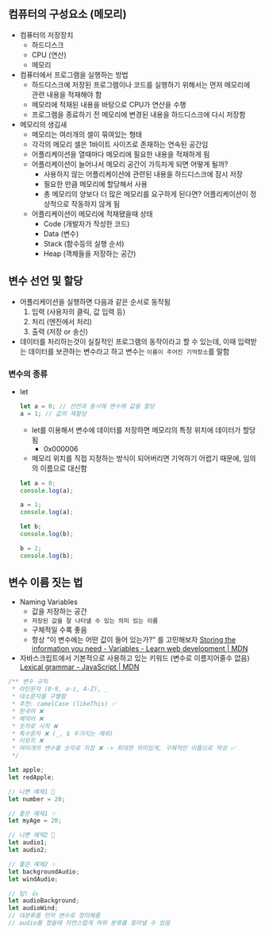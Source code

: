 ## 컴퓨터의 구성요소 (메모리)

- 컴퓨터의 저장장치
  - 하드디스크
  - CPU (연산)
  - 메모리
- 컴퓨터에서 프로그램을 실행하는 방법
  - 하드디스크에 저장된 프로그램이나 코드를 실행하기 위해서는 먼저 메모리에 관련 내용을 적재해야 함
  - 메모리에 적재된 내용을 바탕으로 CPU가 연산을 수행
  - 프로그램을 종료하기 전 메모리에 변경된 내용을 하드디스크에 다시 저장함
- 메모리의 생김새
  - 메모리는 여러개의 셀이 묶여있는 형태
  - 각각의 메모리 셀은 1바이트 사이즈로 존재하는 연속된 공간임
  - 어플리케이션을 열때마다 메모리에 필요한 내용을 적재하게 됨
  - 어플리케이션이 늘어나서 메모리 공간이 가득차게 되면 어떻게 될까?
    - 사용하지 않는 어플리케이션에 관련된 내용을 하드디스크에 잠시 저장
    - 필요한 만큼 메모리에 할당해서 사용
    - 총 메모리의 양보다 더 많은 메모리를 요구하게 된다면? 어플리케이션이 정상적으로 작동하지 않게 됨
  - 어플리케이션이 메모리에 적재됐을때 상태
    - Code (개발자가 작성한 코드)
    - Data (변수)
    - Stack (함수등의 실행 순서)
    - Heap (객체들을 저장하는 공간)

## 변수 선언 및 할당

- 어플리케이션을 실행하면 다음과 같은 순서로 동작됨
  1. 입력 (사용자의 클릭, 값 입력 등)
  2. 처리 (엔진에서 처리)
  3. 출력 (저장 or 송신)
- 데이터를 처리하는것이 실질적인 프로그램의 동작이라고 할 수 있는데, 이때 입력받는 데이터를 보관하는 변수라고 하고 변수는 `이름이 주어진 기억장소`를 말함

### 변수의 종류

- let
  ```jsx
  let a = 0; // 선언과 동시에 변수에 값을 할당
  a = 1; // 값의 재할당
  ```
  - let를 이용해서 변수에 데이터를 저장하면 메모리의 특정 위치에 데이터가 할당됨
    - 0x000006
  - 메모리 위치를 직접 지정하는 방식이 되어버리면 기억하기 어렵기 때문에, 임의의 이름으로 대신함
  ```jsx
  let a = 0;
  console.log(a);

  a = 1;
  console.log(a);

  let b;
  console.log(b);

  b = 2;
  console.log(b);
  ```

## 변수 이름 짓는 법

- Naming Variables
  - 값을 저장하는 공간
  - `저장된 값을 잘 나타낼 수 있는 의미 있는 이름`
  - 구체적일 수록 좋음
  - 항상 “이 변수에는 어떤 값이 들어 있는가?” 를 고민해보자
  [Storing the information you need - Variables - Learn web development | MDN](https://developer.mozilla.org/en-US/docs/Learn/JavaScript/First_steps/Variables)
- 자바스크립트에서 기본적으로 사용하고 있는 키워드 (변수로 이름지어줄수 없음)
  [Lexical grammar - JavaScript | MDN](https://developer.mozilla.org/en-US/docs/Web/JavaScript/Reference/Lexical_grammar#keywords)

```jsx
/** 변수 규칙
 * 라틴문자 (0-9, a-z, A-Z), _
 * 대소문자를 구별함
 * 추천: camelCase (likeThis) ✅
 * 한국어 ❌
 * 예약어 ❌
 * 숫자로 시작 ❌
 * 특수문자 ❌ (_, $ 두가지는 예외)
 * 이모지 ❌
 * 여러개의 변수를 숫자로 지정 ❌ -> 최대한 의미있게, 구체적인 이름으로 작성 ✅
 */

let apple;
let redApple;

// 나쁜 예제1 💩
let number = 20;

// 좋은 예제1 ✨
let myAge = 20;

// 나쁜 예제2 💩
let audio1;
let audio2;

// 좋은 예제2 ✨
let backgroundAudio;
let windAudio;

// 팁! 👍
let audioBackground;
let audioWind;
// 대분류를 먼저 변수로 정의해줌
// audio를 쳤을때 자연스럽게 하위 분류를 찾아낼 수 있음
```
